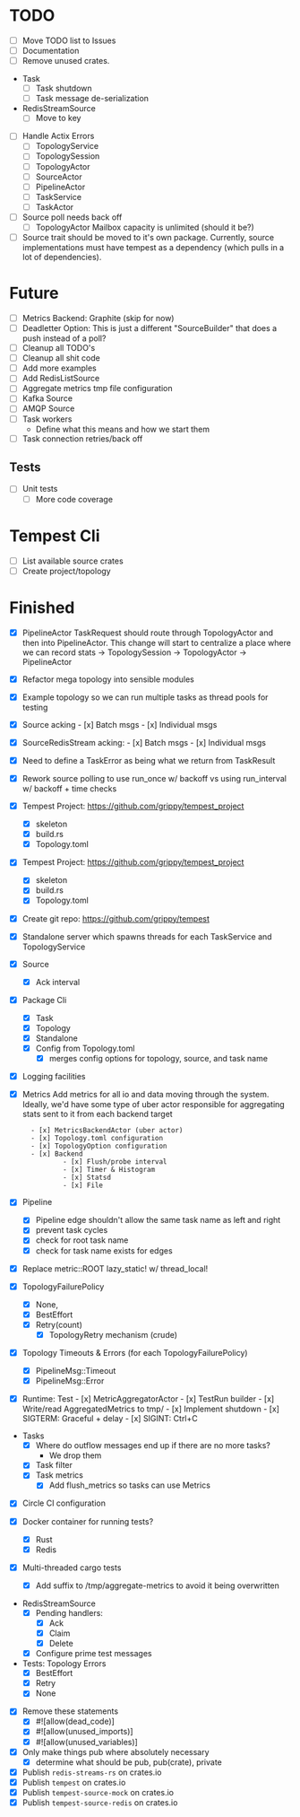 # TODO

- [ ] Move TODO list to Issues
- [ ] Documentation
- [ ] Remove unused crates.

- Task
    - [ ] Task shutdown
    - [ ] Task message de-serialization

- RedisStreamSource
    - [ ] Move to key

- [ ] Handle Actix Errors
    - [ ] TopologyService
    - [ ] TopologySession
    - [ ] TopologyActor
    - [ ] SourceActor
    - [ ] PipelineActor
    - [ ] TaskService
    - [ ] TaskActor

- [ ] Source poll needs back off
    - [ ] TopologyActor Mailbox capacity is unlimited (should it be?)

- [ ] Source trait should be moved to it's own package. Currently, source implementations must have tempest as a dependency (which pulls in a lot of dependencies).

# Future

- [ ] Metrics Backend: Graphite (skip for now)
- [ ] Deadletter Option: This is just a different "SourceBuilder" that does a push instead of a poll?
- [ ] Cleanup all TODO's
- [ ] Cleanup all shit code
- [ ] Add more examples
- [ ] Add RedisListSource
- [ ] Aggregate metrics tmp file configuration
- [ ] Kafka Source
- [ ] AMQP Source
- [ ] Task workers
    - Define what this means and how we start them
- [ ] Task connection retries/back off

## Tests

- [ ] Unit tests
    - [ ] More code coverage

# Tempest Cli

- [ ] List available source crates
- [ ] Create project/topology

# Finished

- [x] PipelineActor TaskRequest should route through TopologyActor and then into PipelineActor.
      This change will start to centralize a place where we can record stats
        -> TopologySession -> TopologyActor -> PipelineActor

- [x] Refactor mega topology into sensible modules
- [x] Example topology so we can run multiple tasks as thread pools for testing
- [x] Source acking
        - [x] Batch msgs
        - [x] Individual msgs

- [x] SourceRedisStream acking:
        - [x] Batch msgs
        - [x] Individual msgs

- [x] Need to define a TaskError as being what we return from TaskResult

- [x] Rework source polling to use run_once w/ backoff vs using run_interval w/ backoff + time checks

- [x] Tempest Project: https://github.com/grippy/tempest_project

  - [x] skeleton
  - [x] build.rs
  - [x] Topology.toml

- [x] Tempest Project: https://github.com/grippy/tempest_project

  - [x] skeleton
  - [x] build.rs
  - [x] Topology.toml

- [x] Create git repo: https://github.com/grippy/tempest

- [x] Standalone server which spawns threads for each TaskService and TopologyService

- [x] Source
    - [x] Ack interval

- [x] Package Cli
    - [x] Task
    - [x] Topology
    - [x] Standalone
    - [x] Config from Topology.toml
        - [x] merges config options for topology, source, and task name

- [x] Logging facilities

- [x] Metrics
        Add metrics for all io and data moving through the system.
        Ideally, we'd have some type of uber actor responsible
        for aggregating stats sent to it from each backend target

        - [x] MetricsBackendActor (uber actor)
        - [x] Topology.toml configuration
        - [x] TopologyOption configuration
        - [x] Backend
                - [x] Flush/probe interval
                - [x] Timer & Histogram
                - [x] Statsd
                - [x] File
- [x] Pipeline
    - [x] Pipeline edge shouldn't allow the same task name as left and right
    - [x] prevent task cycles
    - [x] check for root task name
    - [x] check for task name exists for edges

- [x] Replace metric::ROOT lazy_static! w/ thread_local!
- [x] TopologyFailurePolicy
    - [x] None,
    - [x] BestEffort
    - [x] Retry(count)
        - [x] TopologyRetry mechanism (crude)

- [x] Topology Timeouts & Errors (for each TopologyFailurePolicy)
  - [x] PipelineMsg::Timeout
  - [x] PipelineMsg::Error

- [x] Runtime: Test
        - [x] MetricAggregatorActor
        - [x] TestRun builder
        - [x] Write/read AggregatedMetrics to tmp/
        - [x] Implement shutdown
                - [x] SIGTERM: Graceful + delay
                - [x] SIGINT: Ctrl+C

- Tasks
    - [x] Where do outflow messages end up if there are no more tasks?
        - We drop them
    - [x] Task filter
    - [x] Task metrics
        - [x] Add flush_metrics so tasks can use Metrics

- [x] Circle CI configuration

- [x] Docker container for running tests?
    - [x] Rust
    - [x] Redis

- [x] Multi-threaded cargo tests
    - [x] Add suffix to /tmp/aggregate-metrics to avoid it being overwritten

- RedisStreamSource
    - [x] Pending handlers:
        - [x] Ack
        - [x] Claim
        - [x] Delete
    - [x] Configure prime test messages

- Tests:
    Topology Errors
    - [x] BestEffort
    - [x] Retry
    - [x] None

- [x] Remove these statements
    - [x] #![allow(dead_code)]
    - [x] #![allow(unused_imports)]
    - [x] #![allow(unused_variables)]

- [x] Only make things pub where absolutely necessary
    - [x] determine what should be pub, pub(crate), private

- [x] Publish `redis-streams-rs` on crates.io
- [x] Publish `tempest` on crates.io
- [x] Publish `tempest-source-mock` on crates.io
- [x] Publish `tempest-source-redis` on crates.io